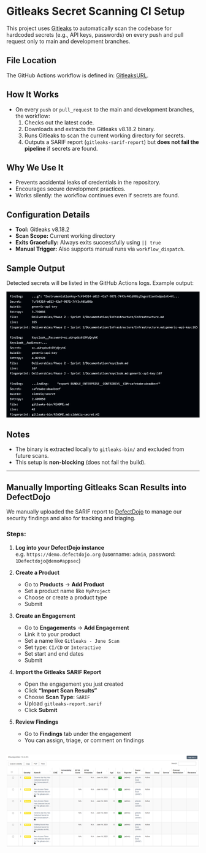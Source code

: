 # Gitleaks Secret Scanning CI Setup

This project uses [Gitleaks](https://github.com/gitleaks/gitleaks) to automatically scan the codebase for hardcoded secrets (e.g., API keys, passwords) on every push and pull request only to main and development branches.

## File Location

The GitHub Actions workflow is defined in: [GitleaksURL](https://github.com/ISEP-1190402/desofs2025_wed_pbs_3/blob/main/.github/workflows/gitleaks.yml).


## How It Works

- On every `push` or `pull_request` to the main and development branches, the workflow:
  1. Checks out the latest code.
  2. Downloads and extracts the Gitleaks v8.18.2 binary.
  3. Runs Gitleaks to scan the current working directory for secrets.
  4. Outputs a SARIF report (`gitleaks-sarif-report`) but **does not fail the pipeline** if secrets are found.

## Why We Use It

- Prevents accidental leaks of credentials in the repository.
- Encourages secure development practices.
- Works silently: the workflow continues even if secrets are found.

## Configuration Details

- **Tool:** Gitleaks v8.18.2
- **Scan Scope:** Current working directory
- **Exits Gracefully:** Always exits successfully using `|| true`
- **Manual Trigger:** Also supports manual runs via `workflow_dispatch`.

## Sample Output

Detected secrets will be listed in the GitHub Actions logs. Example output:

![Secrets detected - ef.png](Pictures/getleaks_output.PNG)

## Notes

- The binary is extracted locally to `gitleaks-bin/` and excluded from future scans.
- This setup is **non-blocking** (does not fail the build).

---

## Manually Importing Gitleaks Scan Results into DefectDojo

We manually uploaded the SARIF report to  [DefectDojo](https://github.com/DefectDojo/django-DefectDojo) to manage our security findings and also for tracking and triaging.

### Steps:

1. **Log into your DefectDojo instance**  
   e.g. `https://demo.defectdojo.org` (username: `admin`, password: `1Defectdojo@demo#appsec`)

2. **Create a Product**
   - Go to **Products** → **Add Product**
   - Set a product name like `MyProject`
   - Choose or create a product type
   - Submit

3. **Create an Engagement**
   - Go to **Engagements** → **Add Engagement**
   - Link it to your product
   - Set a name like `Gitleaks - June Scan`
   - Set type: `CI/CD` or `Interactive`
   - Set start and end dates
   - Submit

4. **Import the Gitleaks SARIF Report**
   - Open the engagement you just created
   - Click **“Import Scan Results”**
   - Choose **Scan Type**: `SARIF`
   - Upload `gitleaks-report.sarif`
   - Click **Submit**

5. **Review Findings**
   - Go to **Findings** tab under the engagement
   - You can assign, triage, or comment on findings

![Defectdojo - ef.png](Pictures/defectdojo_output.PNG)
---



